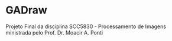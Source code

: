 # GADraw
Projeto Final da disciplina SCC5830 - Processamento de Imagens ministrada pelo Prof. Dr. Moacir A. Ponti


